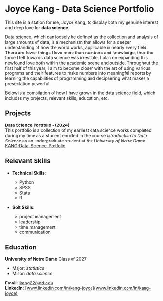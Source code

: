 # Joyce Kang - Data Science Portfolio
This site is a station for me, Joyce Kang, to display both my genuine interest and deep love for **data science**.

Data science, which can loosely be defined as the collection and analysis of large amounts of data, is a mechanism that allows for a deeper understanding of how the world works, applicable in nearly every field. There are fewer things I love more than numbers and knowledge, thus the force I felt towards data science was irrestible. I plan on expanding this newfound love both within the academic scene and outside. Throughout the first half of this year, I aim to become closer with the art of using various programs and their features to make numbers into meaningful reports by learning the capabilities of programming and deciphering what makes a presentation powerful.

Below is a compilation of how I have grown in the data science field, which includes my projects, relevant skills, education, etc.

## Projects
**Data Science Portfolio - (2024)**  
This portfolio is a collection of my earliest data science works completed during my time as a student enrolled in the course <em>Introduction to Data Science</em> as an undergraduate student at <em>the University of Notre Dame</em>.  
[KANG-Data-Science-Portfolio](https://github.com/kangjdh/KANG-Data-Science-Portfolio)
 
## Relevant Skills
- **Technical Skills**:
    - Python
    - SPSS
    - Stata
    - R
 
- **Soft Skills**:
    - project management
    - leadership
    - time management
    - communication
 
## Education
**University of Notre Dame** Class of 2027
- Major: <em>statistics</em>
- Minor: <em>data science</em>

**Email**:    [jkang22@nd.edu](jkang22@nd.edu)  
**LinkedIn**: [www.linkedin.com/in/kang-joyce](www.linkedin.com/in/kang-joyce)
